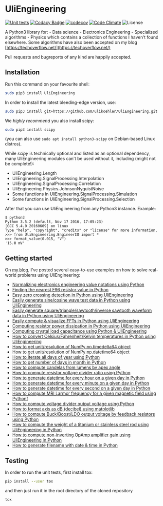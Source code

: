 # UliEngineering

[![Unit tests](https://github.com/ulikoehler/UliEngineering/actions/workflows/test.yml/badge.svg)](https://github.com/ulikoehler/UliEngineering/actions/workflows/test.yml) [![Codacy Badge](https://app.codacy.com/project/badge/Grade/f59d862b25524914b29ec5f0c0b80e7f)](https://www.codacy.com/gh/ulikoehler/UliEngineering/dashboard?utm_source=github.com&amp;utm_medium=referral&amp;utm_content=ulikoehler/UliEngineering&amp;utm_campaign=Badge_Grade) [![codecov](https://codecov.io/gh/ulikoehler/UliEngineering/branch/master/graph/badge.svg?token=qnmVG2tYQq)](https://codecov.io/gh/ulikoehler/UliEngineering) [![Code Climate](https://codeclimate.com/github/ulikoehler/UliEngineering/badges/gpa.svg)](https://codeclimate.com/github/ulikoehler/UliEngineering) ![License](https://img.shields.io/github/license/ulikoehler/UliEngineering.svg) 

A Python3 library for:
    - Data science
    - Electronics Engineering
    - Specialized algorithms
    - Physics
which contains a collection of functions I haven't found elsewhere.
Some algorithms have also been accepted on my blog [https://techoverflow.net/](https://techoverflow.net/)

Pull requests and bugreports of any kind are happily accepted.

## Installation

Run this command on your favourite shell:

```sh
sudo pip3 install UliEngineering
```

In order to install the latest bleeding-edge version, use:

```sh
sudo pip3 install git+https://github.com/ulikoehler/UliEngineering.git
```

We *highly recommend* you also install scipy:
```sh
sudo pip3 install scipy
```
(you can also use `sudo apt install python3-scipy` on Debian-based Linux distros).

While *scipy* is technically optional and listed as an optional dependency, many UliEngineering modules can't be used without it, including (might not be complete!):

  * UliEngineering.Length
  * UliEngineering.SignalProcessing.Interpolation
  * UliEngineering.SignalProcessing.Correlation
  * UliEngineering.Physics.JohnsonNyquistNoise
  * Some functions in UliEngineering.SignalProcessing.Simulation
  * Some functions in UliEngineering.SignalProcessing.Selection

After that you can use UliEngineering from any Python3 instance. Example:

```
$ python3
Python 3.5.2 (default, Nov 17 2016, 17:05:23) 
[GCC 5.4.0 20160609] on linux
Type "help", "copyright", "credits" or "license" for more information.
>>> from UliEngineering.EngineerIO import *
>>> format_value(0.015, "V")
'15.0 mV'
```

## Getting started

On [my blog](https://techoverflow.net), I've posted several easy-to-use examples on how to solve real-world problems using UliEngineering:
  - [Normalizing electronics engineering value notations using Python](https://techoverflow.net/2015/06/09/normalizing-electronics-engineering-value-notations-using-python/)
  - [Finding the nearest E96 resistor value in Python](https://techoverflow.net/2015/05/19/finding-the-nearest-e96-resistor-value-in-python/)
  - [Easy zero crossing detection in Python using UliEngineering](https://techoverflow.net/2018/12/31/easy-zero-crossing-detection-in-python-using-uliengineering/)
  - [Easily generate sine/cosine wave test data in Python using UliEngineering](https://techoverflow.net/2018/12/31/easily-generate-sine-cosine-wave-data-in-python-using-uliengineering/)
  - [Easily generate square/triangle/sawtooth/inverse sawtooth waveform data in Python using UliEngineering](https://techoverflow.net/2018/12/31/easily-generate-square-triangle-sawtooth-inverse-sawtooth-waveform-data-in-python-using-uliengineering/)
  - [Easily compute & visualize FFTs in Python using UliEngineering](https://techoverflow.net/2018/12/31/easily-compute-visualize-ffts-in-python-using-uliengineering/)
  - [Computing resistor power dissipation in Python using UliEngineering](https://techoverflow.net/2019/05/09/computing-the-temperature-under-load-of-your-electronics-components-in-python-using-uliengineering/)
  - [Computing crystal load capacitance using Python & UliEngineering](https://techoverflow.net/2019/05/10/computing-crystal-load-capacitance-using-python-uliengineering/)
  - [How to convert Celsius/Fahrenheit/Kelvin temperatures in Python using UliEngineering](https://techoverflow.net/2019/05/10/how-to-convert-celsius-fahrenheit-kelvin-temperatures-in-python-using-uliengineering/)
  - [How to get unit/resolution of NumPy np.timedelta64 object](https://techoverflow.net/2019/05/13/how-to-get-unit-resolution-of-numpy-np-timedelta64-object/)
  - [How to get unit/resolution of NumPy np.datetime64 object](https://techoverflow.net/2019/05/13/how-to-get-unit-resolution-of-numpy-np-datetime64-object/)
  - [How to iterate all days of year using Python](https://techoverflow.net/2019/05/16/how-to-iterate-all-days-of-year-using-python/)
  - [How to get number of days in month in Python](https://techoverflow.net/2019/05/16/how-to-get-number-of-days-in-month-in-python/)
  - [How to compute candelas from lumens by apex angle](https://techoverflow.net/2019/08/19/lumen-to-candela-online-calculator-python-code/)
  - [How to compute resistor voltage divider ratio using Python](https://techoverflow.net/2021/12/16/how-to-compute-resistor-voltage-divider-ratio-using-python/)
  - [How to generate datetime for every hour on a given day in Python](https://techoverflow.net/2022/06/19/how-to-generate-datetime-for-every-hour-on-a-given-day-in-python/)
  - [How to generate datetime for every minute on a given day in Python](https://techoverflow.net/2022/06/19/how-to-generate-datetime-for-every-minute-on-a-given-day-in-python/)
  - [How to generate datetime for every second on a given day in Python](https://techoverflow.net/2022/06/19/how-to-generate-datetime-for-every-second-on-a-given-day-in-python/)
  - [How to compute MRI Larmor frequency for a given magnetic field using Pythonf](https://techoverflow.net/2023/02/04/how-to-compute-mri-larmor-frequency-for-a-given-magnetic-field-using-python/)
  - [How to compute voltage divider output voltage using Python](https://techoverflow.net/2023/02/05/how-to-compute-voltage-divider-output-voltage-using-python/)
  - [How to format axis as dB (decibel) using matplotlib](https://techoverflow.net/2023/03/13/how-to-format-axis-as-db-decibel-using-matplotlib/)
  - [How to compute Buck/Boost/LDO output voltage by feedback resistors using Python](https://techoverflow.net/2023/04/09/how-to-compute-buck-boost-ldo-output-voltage-by-feedback-resistors-using-python/)
  - [How to compute the weight of a titanium or stainless steel rod using UliEngineering in Python](https://techoverflow.net/2023/05/21/how-to-compute-the-weight-of-a-titanium-or-stainless-steel-rod-using-uliengineering-in-python/)
  - [How to compute non-inverting OpAmp amplifier gain using UliEngineering in Python](https://techoverflow.net/2023/09/18/how-to-compute-non-inverting-opamp-amplifier-gain-using-uliengineering-in-python/)
  - [How to generate filename with date & time in Python](https://techoverflow.net/2022/09/02/how-to-generate-filename-with-date-time-in-python/)

## Testing

In order to run the unit tests, first install tox:

```sh
pip install --user tox
```

and then just run it in the root directory of the cloned repository

```sh
tox
```
